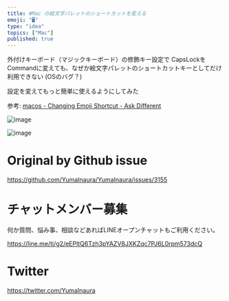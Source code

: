 ```yaml
---
title: #Mac の絵文字パレットのショートカットを変える
emoji: "🖥"
type: "idea"
topics: ["Mac"]
published: true
---
```


外付けキーボード（マジックキーボード）の修飾キー設定で
CapsLockをCommandに変えても、なぜか絵文字パレットのショートカットキーとしてだけ利用できない
(OSのバグ？)

設定を変えてもっと簡単に使えるようにしてみた

参考:
[macos - Changing Emoji Shortcut - Ask Different](https://apple.stackexchange.com/questions/230382/changing-emoji-shortcut)

![image](https://user-images.githubusercontent.com/13635059/81462815-2066ad80-91f0-11ea-9f5b-ebed8ca66fe8.png)

![image](https://user-images.githubusercontent.com/13635059/81462801-07f69300-91f0-11ea-8ad4-b0ed90bb8884.png)



# Original by Github issue

https://github.com/YumaInaura/YumaInaura/issues/3155











<!-- Update From Qiita API -->

# チャットメンバー募集


何か質問、悩み事、相談などあればLINEオープンチャットもご利用ください。

https://line.me/ti/g2/eEPltQ6Tzh3pYAZV8JXKZqc7PJ6L0rpm573dcQ





# Twitter


https://twitter.com/YumaInaura


<!-- Update From Qiita API -->


